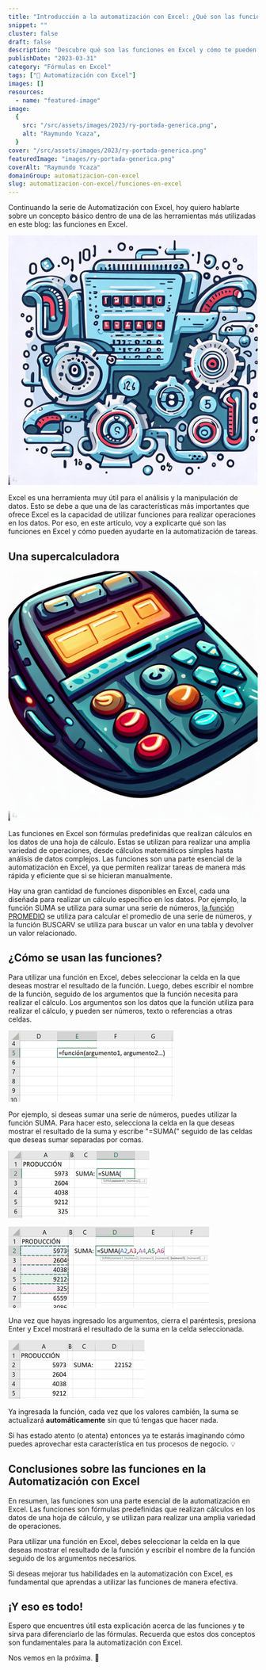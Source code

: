```yaml
---
title: "Introducción a la automatización con Excel: ¿Qué son las funciones?"
snippet: ""
cluster: false
draft: false
description: "Descubre qué son las funciones en Excel y cómo te pueden ayudar a realizar cálculos y análisis más precisos."
publishDate: "2023-03-31"
category: "Fórmulas en Excel"
tags: ["🤖 Automatización con Excel"]
images: []
resources:
  - name: "featured-image"
image:
  {
    src: "/src/assets/images/2023/ry-portada-generica.png",
    alt: "Raymundo Ycaza",
  }
cover: "/src/assets/images/2023/ry-portada-generica.png"
featuredImage: "images/ry-portada-generica.png"
coverAlt: "Raymundo Ycaza"
domainGroup: automatizacion-con-excel
slug: automatizacion-con-excel/funciones-en-excel
---
```


Continuando la serie de Automatización con Excel, hoy quiero hablarte sobre un concepto básico dentro de una de las herramientas más utilizadas en este blog: las funciones en Excel.

![](/src/assets/images/2023/BING23-089F3TN.png)

Excel es una herramienta muy útil para el análisis y la manipulación de datos. Esto se debe a que una de las características más importantes que ofrece Excel es la capacidad de utilizar funciones para realizar operaciones en los datos. Por eso, en este artículo, voy a explicarte qué son las funciones en Excel y cómo pueden ayudarte en la automatización de tareas.

## Una supercalculadora

![](/src/assets/images/2023/BING23-089UJL9.png)

Las funciones en Excel son fórmulas predefinidas que realizan cálculos en los datos de una hoja de cálculo. Estas se utilizan para realizar una amplia variedad de operaciones, desde cálculos matemáticos simples hasta análisis de datos complejos. Las funciones son una parte esencial de la automatización en Excel, ya que permiten realizar tareas de manera más rápida y eficiente que si se hicieran manualmente.

Hay una gran cantidad de funciones disponibles en Excel, cada una diseñada para realizar un cálculo específico en los datos. Por ejemplo, la función SUMA se utiliza para sumar una serie de números, [la función PROMEDIO](https://raymundoycaza.com/funcion-promedio-en-excel/2804/) se utiliza para calcular el promedio de una serie de números, y la función BUSCARV se utiliza para buscar un valor en una tabla y devolver un valor relacionado.

## ¿Cómo se usan las funciones?

Para utilizar una función en Excel, debes seleccionar la celda en la que deseas mostrar el resultado de la función. Luego, debes escribir el nombre de la función, seguido de los argumentos que la función necesita para realizar el cálculo. Los argumentos son los datos que la función utiliza para realizar el cálculo, y pueden ser números, texto o referencias a otras celdas.

![Automatización con Excel](/src/assets/images/2023/RYIMG23-089C2BY.png)

Por ejemplo, si deseas sumar una serie de números, puedes utilizar la función SUMA. Para hacer esto, selecciona la celda en la que deseas mostrar el resultado de la suma y escribe "=SUMA(" seguido de las celdas que deseas sumar separadas por comas.

![Automatización con Excel](/src/assets/images/2023/RYIMG23-089E6TH.png)

![Automatización con Excel](/src/assets/images/2023/RYIMG23-089G77Z.png)

Una vez que hayas ingresado los argumentos, cierra el paréntesis, presiona Enter y Excel mostrará el resultado de la suma en la celda seleccionada.

![Automatización con Excel](/src/assets/images/2023/RYIMG23-089RCZT.png)

Ya ingresada la función, cada vez que los valores cambién, la suma se actualizará **automáticamente** sin que tú tengas que hacer nada.

Si has estado atento (o atenta) entonces ya te estarás imaginando cómo puedes aprovechar esta característica en tus procesos de negocio. 💡

## Conclusiones sobre las funciones en la Automatización con Excel

En resumen, las funciones son una parte esencial de la automatización en Excel. Las funciones son fórmulas predefinidas que realizan cálculos en los datos de una hoja de cálculo, y se utilizan para realizar una amplia variedad de operaciones.

Para utilizar una función en Excel, debes seleccionar la celda en la que deseas mostrar el resultado de la función y escribir el nombre de la función seguido de los argumentos necesarios.

Si deseas mejorar tus habilidades en la automatización con Excel, es fundamental que aprendas a utilizar las funciones de manera efectiva.

## ¡Y eso es todo!

Espero que encuentres útil esta explicación acerca de las funciones y te sirva para diferenciarlo de las fórmulas. Recuerda que estos dos conceptos son fundamentales para la automatización con Excel.

Nos vemos en la próxima. 🎯

